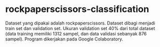 # rockpaperscissors-classification

Dataset yang dipakai adalah rockpaperscissors.
Dataset dibagi menjadi train set dan validation set.
Ukuran validation set 40% dari total dataset (data training memiliki 1312 sampel, dan data validasi sebanyak 876 sampel).
Program dikerjakan pada Google Colaboratory.

